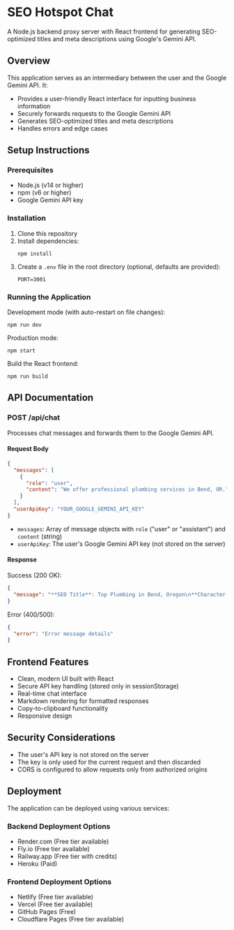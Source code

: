 # SEO Hotspot Chat

A Node.js backend proxy server with React frontend for generating SEO-optimized titles and meta descriptions using Google's Gemini API.

## Overview

This application serves as an intermediary between the user and the Google Gemini API. It:

- Provides a user-friendly React interface for inputting business information
- Securely forwards requests to the Google Gemini API
- Generates SEO-optimized titles and meta descriptions
- Handles errors and edge cases

## Setup Instructions

### Prerequisites

- Node.js (v14 or higher)
- npm (v6 or higher)
- Google Gemini API key

### Installation

1. Clone this repository
2. Install dependencies:
   ```
   npm install
   ```
3. Create a `.env` file in the root directory (optional, defaults are provided):
   ```
   PORT=3001
   ```

### Running the Application

Development mode (with auto-restart on file changes):
```
npm run dev
```

Production mode:
```
npm start
```

Build the React frontend:
```
npm run build
```

## API Documentation

### POST /api/chat

Processes chat messages and forwards them to the Google Gemini API.

#### Request Body

```json
{
  "messages": [
    {
      "role": "user",
      "content": "We offer professional plumbing services in Bend, OR."
    }
  ],
  "userApiKey": "YOUR_GOOGLE_GEMINI_API_KEY"
}
```

- `messages`: Array of message objects with `role` ("user" or "assistant") and `content` (string)
- `userApiKey`: The user's Google Gemini API key (not stored on the server)

#### Response

Success (200 OK):
```json
{
  "message": "**SEO Title**: Top Plumbing in Bend, Oregon\n**Character Count**: 56\n**Meta Description**: Need a plumber in Bend, Oregon? Get reliable, fast plumbing services today!\n**Character Count**: 142\n\nWould you like to see other variations of the SEO Title or Meta Description?"
}
```

Error (400/500):
```json
{
  "error": "Error message details"
}
```

## Frontend Features

- Clean, modern UI built with React
- Secure API key handling (stored only in sessionStorage)
- Real-time chat interface
- Markdown rendering for formatted responses
- Copy-to-clipboard functionality
- Responsive design

## Security Considerations

- The user's API key is not stored on the server
- The key is only used for the current request and then discarded
- CORS is configured to allow requests only from authorized origins

## Deployment

The application can be deployed using various services:

### Backend Deployment Options
- Render.com (Free tier available)
- Fly.io (Free tier available)
- Railway.app (Free tier with credits)
- Heroku (Paid)

### Frontend Deployment Options
- Netlify (Free tier available)
- Vercel (Free tier available)
- GitHub Pages (Free)
- Cloudflare Pages (Free tier available)
